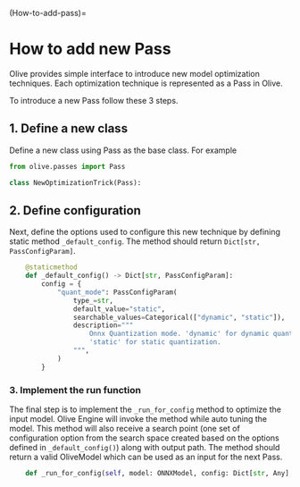 (How-to-add-pass)=
# How to add new Pass

Olive provides simple interface to introduce new model optimization techniques. Each optimization technique is
represented as a Pass in Olive.

To introduce a new Pass follow these 3 steps.

## 1. Define a new class

Define a new class using Pass as the base class. For example

```python
from olive.passes import Pass

class NewOptimizationTrick(Pass):

```

## 2. Define configuration

Next, define the options used to configure this new technique by defining static method `_default_config`. The method should
return `Dict[str, PassConfigParam]`.

```python
    @staticmethod
    def _default_config() -> Dict[str, PassConfigParam]:
        config = {
            "quant_mode": PassConfigParam(
                type_=str,
                default_value="static",
                searchable_values=Categorical(["dynamic", "static"]),
                description="""
                    Onnx Quantization mode. 'dynamic' for dynamic quantization,
                    'static' for static quantization.
                """,
            )
        }

```

### 3. Implement the run function

The final step is to implement the `_run_for_config` method to optimize the input model. Olive Engine will invoke the
method while auto tuning the model. This method will also receive a search point (one set of configuration option from
the search space created based on the options defined in `_default_config()`) along with output path. The method
should return a valid OliveModel which can be used as an input for the next Pass.

```python
    def _run_for_config(self, model: ONNXModel, config: Dict[str, Any], output_model_path: str) -> ONNXModel:
```
